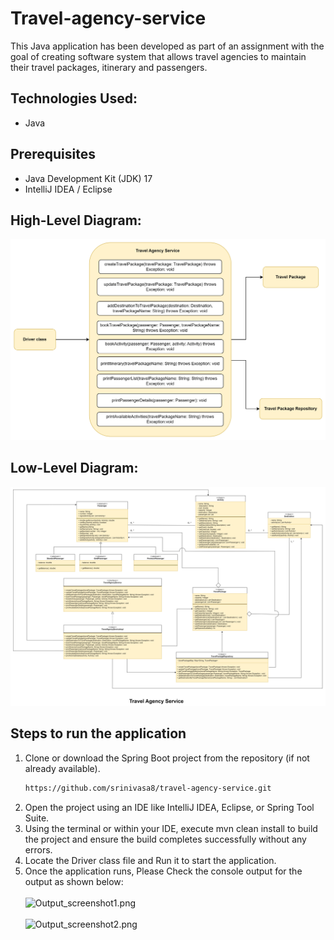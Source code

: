 # Travel-agency-service

This Java application has been developed as part of an assignment with the goal of creating software system that allows travel agencies to maintain their travel packages, itinerary and passengers.


## Technologies Used:
- 	Java

## Prerequisites

- Java Development Kit (JDK) 17
- IntelliJ IDEA / Eclipse

## High-Level Diagram:

![HLD.png](HLD.png)

## Low-Level Diagram:

![LLD.png](LLD.png)

## Steps to run the application
1. Clone or download the Spring Boot project from the repository (if not already available).    
   ```bash
   https://github.com/srinivasa8/travel-agency-service.git
2.	Open the project using an IDE like IntelliJ IDEA, Eclipse, or Spring Tool Suite.
3. Using the terminal or within your IDE, execute mvn clean install to build the project and ensure the build completes successfully without any errors.
4. Locate the Driver class file and Run it to start the application.
5. Once the application runs, Please Check the console output for the output as shown below:  
   <br>
   ![Output_screenshot1.png](Output_screenshot1.png)  
   <br>
   ![Output_screenshot2.png](Output_screenshot2.png)